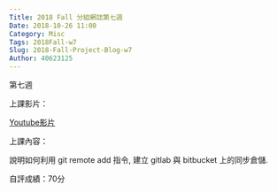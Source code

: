 ```yaml
---
Title: 2018 Fall 分組網誌第七週
Date: 2018-10-26 11:00
Category: Misc
Tags: 2018Fall-w7
Slug: 2018-Fall-Project-Blog-w7
Author: 40623125
---
```


第七週

<!-- PELICAN_END_SUMMARY -->

上課影片：

[Youtube影片](https://www.youtube.com/watch?v=Z-l3vZXzrZs)

上課內容：

說明如何利用 git remote add 指令, 建立 gitlab 與 bitbucket 上的同步倉儲.

自評成績：70分